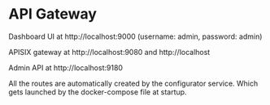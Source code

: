 # API Gateway
Dashboard UI at http://localhost:9000 (username: admin, password: admin)

APISIX gateway at http://localhost:9080 and http://localhost

Admin API at http://localhost:9180

All the routes are automatically created by the configurator service. Which gets launched by the docker-compose file at startup.
